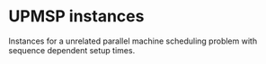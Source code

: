 # UPMSP instances
Instances for a unrelated parallel machine scheduling problem with sequence dependent setup times.
